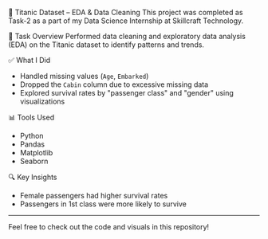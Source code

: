 🚢 Titanic Dataset – EDA & Data Cleaning
This project was completed as Task-2 as a part of my Data Science Internship at Skillcraft Technology.

🧹 Task Overview
Performed data cleaning and exploratory data analysis (EDA) on the Titanic dataset to identify patterns and trends.

✅ What I Did
- Handled missing values (`Age`, `Embarked`)
- Dropped the `Cabin` column due to excessive missing data
- Explored survival rates by "passenger class" and "gender" using visualizations

📊 Tools Used
- Python
- Pandas
- Matplotlib
- Seaborn

🔍 Key Insights
- Female passengers had higher survival rates
- Passengers in 1st class were more likely to survive

---

Feel free to check out the code and visuals in this repository!
